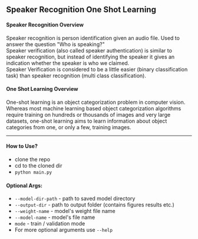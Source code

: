 Speaker Recognition One Shot Learning
---------------------------------------------------------------

#### Speaker Recognition Overview
Speaker recognition is person identification given an audio file. Used to answer the question "Who is speaking?" \
Speaker verification (also called speaker authentication) is similar to speaker recognition, but instead of identifying the speaker it gives an indication whether the speaker is who we claimed.\
Speaker Verification is considered to be a little easier (binary classification task) than speaker recognition (multi class classification).

#### One Shot Learning Overview
One-shot learning is an object categorization problem in computer vision. Whereas most machine learning based object categorization algorithms require training on hundreds or thousands of images and very large datasets, one-shot learning aims to learn information about object categories from one, or only a few, training images.

---------------------------------------------------------------
#### How to Use?
* clone the repo
* cd to the cloned dir
* `python main.py`

#### Optional Args:
* `--model-dir-path` - path to saved model directory
* `--output-dir` - path to output folder (contains figures results etc.)
* `--weight-name` - model's weight file name
* `--model-name` - model's file name
* `mode` - train / validation mode
* For more optional arguments use `--help`